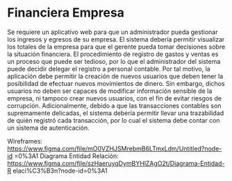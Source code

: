 # Financiera Empresa

Se requiere un aplicativo web para que un administrador pueda gestionar los ingresos y egresos de su empresa. El sistema debería permitir visualizar los totales de la empresa para que el gerente pueda tomar decisiones sobre la situación financiera. El procedimiento de registro de gastos y ventas es un proceso que puede ser tedioso, por lo que el administrador del sistema puede decidir delegar el registro a personal contable. Por tal motivo, la aplicación debe permitir la creación de nuevos usuarios que deben tener la posibilidad de efectuar nuevos movimientos de dinero. Sin embargo, dichos usuarios no deben ser capaces de modificar información sensible de la empresa, ni tampoco crear nuevos usuarios, con el fin de evitar riesgos de corrupción. Adicionalmente, debido a que las transacciones contables son supremamente delicadas, el sistema debería permitir llevar una trazabilidad de quién registró cada transacción, por lo cual el sistema debe contar con un sistema de autenticación.

Wireframes: https://www.figma.com/file/mO0VZHJSMrebmB6LTmxLdm/Untitled?node-id =0%3A1 
Diagrama Entidad Relación: https://www.figma.com/file/szHaeruyqDymBYHlZAgO2t/Diagrama-Entidad-R elaci%C3%B3n?node-id=0%3A1


